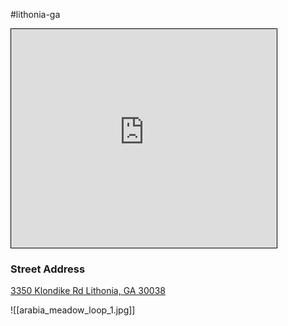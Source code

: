 #lithonia-ga 
<iframe width="425" height="350" src="https://www.openstreetmap.org/export/embed.html?bbox=-84.12104845046998%2C33.67653279000777%2C-84.10692930221559%2C33.690977625385734&amp;layer=transportmap&amp;marker=33.6837555110982%2C-84.11398887634277" style="border: 1px solid black"></iframe>

### Street Address
[3350 Klondike Rd
Lithonia, GA  30038](https://www.openstreetmap.org/?mlat=33.68376&amp;mlon=-84.11399#map=16/33.68376/-84.11399&amp;layers=T)

![[arabia_meadow_loop_1.jpg]]
